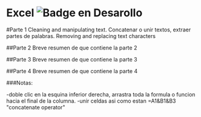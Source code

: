 # Excel ![Badge en Desarollo](https://img.shields.io/badge/STATUS-EN%20DESAROLLO-green)

#Parte 1
 Cleaning and manipulating text. Concatenar o unir textos, extraer partes de palabras. Removing and replacing text characters
 
##Parte 2
 Breve resumen de que contiene la parte 2
 
##Parte 3
 Breve resumen de que contiene la parte 3

##Parte 4
 Breve resumen de que contiene la parte 4


###Notas:

-doble clic en la esquina inferior derecha, arrastra toda la formula o funcion hacia el final de la columna.
-unir celdas asi como estan =A1&B1&B3 "concatenate operator"
